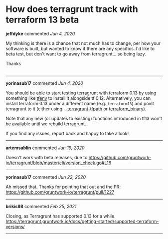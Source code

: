 # How does terragrunt track with terraform 13 beta

**jeffdyke** commented *Jun 4, 2020*

My thinking is there is a chance that not much has to change, per how your software is built, but wanted to know if there are any specifics.  I'd like to beta test, but don't want to go away from terragrunt....so being lazy.

Thanks  
<br />
***


**yorinasub17** commented *Jun 4, 2020*

You should be able to start testing terragrunt with terraform 0.13 by using something like [tfenv](https://github.com/tfutils/tfenv) to install it alongside tf 0.12. Alternatively, you can install terraform 0.13 under a different name (e.g. `terraform13`) and point terragrunt to it (either using [--terragrunt-tfpath](https://terragrunt.gruntwork.io/docs/reference/cli-options/#terragrunt-tfpath) or [terraform_binary](https://terragrunt.gruntwork.io/docs/reference/config-blocks-and-attributes/#terraform_binary)).

Note that any new (or updates to existing) functions introduced in tf13 won't be available until we rebuild terragrunt.

If you find any issues, report back and happy to take a look!
***

**artemsablin** commented *Jun 19, 2020*

Doesn't work with beta releases, due to 
https://github.com/gruntwork-io/terragrunt/blob/master/cli/version_check.go#L16
***

**yorinasub17** commented *Jun 22, 2020*

Ah missed that. Thanks for pointing that out and the PR: https://github.com/gruntwork-io/terragrunt/pull/1227
***

**brikis98** commented *Feb 25, 2021*

Closing, as Terragrunt has supported 0.13 for a while. https://terragrunt.gruntwork.io/docs/getting-started/supported-terraform-versions/
***

